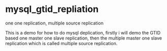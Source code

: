 # mysql_gtid_repliation
one one replication, multiple source replication


This is a demo for how to do mysql deplication, firstly i will demo the GTID based one master one slave replication, then the multiple master one slave replication which is called multiple source replication.
